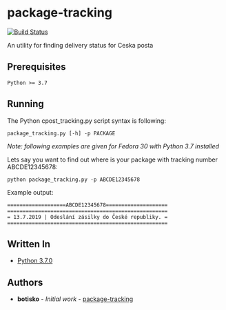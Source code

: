 # package-tracking
[![Build Status](https://travis-ci.org/botisko/package-tracking.svg?branch=master)](https://travis-ci.org/botisko/package-tracking)

An utility for finding delivery status for Ceska posta

## Prerequisites
```
Python >= 3.7
```

## Running
The Python cpost_tracking.py script syntax is following:
```
package_tracking.py [-h] -p PACKAGE
```

*Note: following examples are given for Fedora 30 with Python 3.7 installed*

Lets say you want to find out where is your package with tracking number ABCDE12345678:
```
python package_tracking.py -p ABCDE12345678
```

Example output:
```
===================ABCDE12345678====================
====================================================
= 13.7.2019 | Odeslání zásilky do České republiky. =
====================================================
```

## Written In
* [Python 3.7.0](https://docs.python.org/3/)

## Authors
* **botisko** - *Initial work* - [package-tracking](https://github.com/botisko/package-tracking/)
